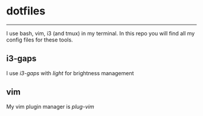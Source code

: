 # dotfiles
---
I use bash, vim, i3 (and tmux) in my terminal. In this repo you will find all my config files for these tools.
## i3-gaps
I use *i3-gaps* with *light* for brightness management
## vim
My vim plugin manager is *plug-vim*
